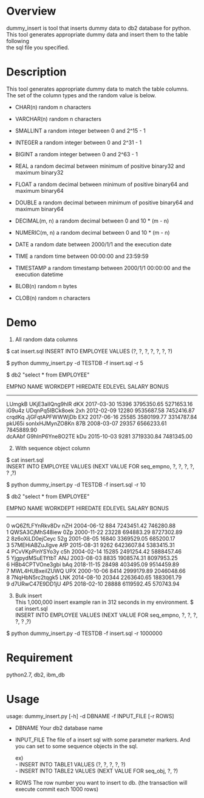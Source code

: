 # Overview 
 
 dummy_insert is tool that inserts dummy data to db2 database for python.  
 This tool generates appropriate dummy data and insert them to the table following  
 the sql file you specified.

# Description

 This tool generates appropriate dummy data to match the table columns.  
 The set of the column types and the random value is below.  

 - CHAR(n)
    random n characters

 - VARCHAR(n)
    random n characters

 - SMALLINT
    a random integer between 0 and 2^15 - 1

 - INTEGER
    a random integer between 0 and 2^31 - 1

 - BIGINT
    a random integer between 0 and 2^63 - 1

 - REAL
    a random decimal between minimum of positive binary32 and maximum binary32

 - FLOAT
    a random decimal between minimum of positive binary64 and maximum binary64
  
 - DOUBLE
    a random decimal between minimum of positive binary64 and maximum binary64

 - DECIMAL(m, n)
    a random decimal between 0 and 10 * (m - n)

 - NUMERIC(m, n)
    a random decimal between 0 and 10 * (m - n)

 - DATE
    a random date between 2000/1/1 and the execution date

 - TIME
    a random time between 00:00:00 and 23:59:59

 - TIMESTAMP
    a random timestamp between 2000/1/1 00:00:00 and the execution datetime

 - BLOB(n)
    random n bytes

 - CLOB(n)
    random n characters
    
# Demo

 1. All random data columns

 $ cat insert.sql
 INSERT INTO EMPLOYEE VALUES (?, ?, ?, ?, ?, ?, ?)

 $ python dummy_insert.py -d TESTDB -f insert.sql -r 5

 $ db2 "select * from EMPLOYEE"

 EMPNO  NAME            WORKDEPT HIREDATE   EDLEVEL SALARY      BONUS  
 ------ --------------- -------- ---------- ------- ----------- -----------  
 LUmgkB UKjE3aIlQng9hIR dKX      2017-03-30   15396  3795350.65  5271653.16  
 iG9u4z UDqnPq5IBCk8oek 2xh      2012-02-09   12280  9535687.58  7452416.87  
 crqdKq JjGFqtAPFWWWjDb EX2      2017-06-16   25585  3580199.77  3314787.84  
 pkU65i sonIxHJMynZO8Kn 87B      2008-03-07   29357  6566233.61  7845889.90  
 dcAAbf G9hInP6Yne8O2TE kDu      2015-10-03    9281  3719330.84  7481345.00  


 2. With sequence object column  
 
 $ cat insert.sql  
 INSERT INTO EMPLOYEE VALUES (NEXT VALUE FOR seq_empno, ?, ?, ?, ?, ? ,?)  

 $ python dummy_insert.py -d TESTDB -f insert.sql -r 10

 $ db2 "select * from EMPLOYEE"

 EMPNO  NAME            WORKDEPT HIREDATE   EDLEVEL SALARY      BONUS  
 ------ --------------- -------- ---------- ------- ----------- -----------  
 0      wQ6ZfLFYnRkv8Dv nZH      2004-06-12     884  7243451.42   746280.88  
 1      QWSA3CjMhS48iew 0Zp      2000-11-22   23228   694883.29  8727302.89  
 2      8z6oXiLD0ejCeyc 52g      2001-08-05   16840  3369529.05   685200.17  
 3      57MEHiABZuJlgve AfP      2015-08-31    9262  6423607.84  5383415.31  
 4      PCvVKpPinYSYo3y c5h      2004-02-14   15285  2491254.42  5888457.46  
 5      YjgpydMSuE1YtbT ANJ      2003-08-03    8835  1908574.31  8097953.25  
 6      HBb4CPTVOne3gbi bAq      2018-11-15   28498   403495.09  9514459.89  
 7      MWL4HUBxeiIZUWQ UPX      2000-10-06    8414  2999179.89  2046048.66  
 8      7NqHbN5rc2tqgk5 LNK      2014-08-10   20344  2263640.65  1883061.79  
 9      d7URwC47E9DD1jU 4P5      2018-02-10   28888  6119592.45   570743.94  


 3. Bulk insert  
 This 1,000,000 insert example ran in 312 seconds in my environment.
 $ cat insert.sql  
 INSERT INTO EMPLOYEE VALUES (NEXT VALUE FOR seq_empno, ?, ?, ?, ?, ? ,?)

 $ python dummy_insert.py -d TESTDB -f insert.sql -r 1000000
 
 
# Requirement

 python2.7, db2, ibm_db

# Usage

 usage: dummy_insert.py [-h] -d DBNAME -f INPUT_FILE [-r ROWS]

   - DBNAME
       Your db2 database name

   - INPUT_FILE
       The file of a insert sql with some parameter markers. And you can 
       set to some sequence objects in the sql.

       ex)  
         - INSERT INTO TABLE1 VALUES (?, ?, ?, ?, ?)  
         - INSERT INTO TABLE2 VALUES (NEXT VALUE FOR seq_obj, ?, ?)  

   - ROWS
       The row number you want to insert to db.
       (the transaction will execute commit each 1000 rows)
       
